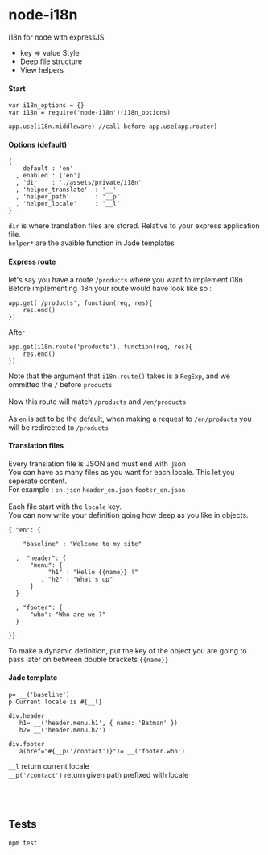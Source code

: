 node-i18n
=========

i18n for node with expressJS

- key => value Style
- Deep file structure
- View helpers

#### Start


```
var i18n_options = {}
var i18n = require('node-i18n')(i18n_options)

app.use(i18n.middleware) //call before app.use(app.router)
```

#### Options (default)

```
{
    default : 'en'
  , enabled : ['en']
  ,	'dir'   : './assets/private/i18n'
  ,	'helper_translate'	: '__'
  ,	'helper_path'		: '__p'
  ,	'helper_locale'		: '__l'
}
```

`dir` is where translation files are stored. Relative to your express application file.  
`helper*` are the avaible function in Jade templates
<br/>

#### Express route

let's say you have a route `/products` where you want to implement i18n  
Before implementing i18n your route would have look like so :

```
app.get('/products', function(req, res){
	res.end()
})
```
After

```
app.get(i18n.route('products'), function(req, res){
	res.end()
})
```
Note that the argument that `i18n.route()` takes is a `RegExp`, and we ommitted the `/` before `products`  
<br/>
Now this route will match `/products` and `/en/products`  
<br/>
As `en` is set to be the default, when making a request to `/en/products` you will be redirected to `/products`

#### Translation files
Every translation file is JSON and must end with .json  
You can have as many files as you want for each locale. This let you seperate content.  
For example : `en.json` `header_en.json` `footer_en.json`  
<br/>
Each file start with the `locale` key.  
You can now write your definition going how deep as you like in objects.

```
{ "en": {

    "baseline" : "Welcome to my site"

  ,  "header": {
      "menu": {
	       "h1" : "Hello {{name}} !"
		 , "h2" : "What's up"
	  }
  }
  
  , "footer": {
      "who": "Who are we ?"
  }
  
}}
```

To make a dynamic definition, put the key of the object you are going to pass later on between double brackets `{{name}}`

#### Jade template

```
p= __('baseline')
p Current locale is #{__l}

div.header
   h1= __('header.menu.h1', { name: 'Batman' })
   h2= __('header.menu.h2')
   
div.footer
   a(href="#{__p('/contact')}")= __('footer.who')
```

`__l` return current locale  
`__p('/contact')` return given path prefixed with locale

<br/><br/>
## Tests


`npm test`